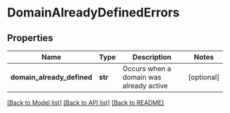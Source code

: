 # DomainAlreadyDefinedErrors

## Properties
Name | Type | Description | Notes
------------ | ------------- | ------------- | -------------
**domain_already_defined** | **str** | Occurs when a domain was already active | [optional] 

[[Back to Model list]](../README.md#documentation-for-models) [[Back to API list]](../README.md#documentation-for-api-endpoints) [[Back to README]](../README.md)


